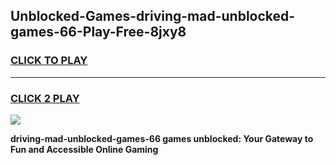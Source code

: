 
## Unblocked-Games-driving-mad-unblocked-games-66-Play-Free-8jxy8
<h3>
<a href="https://premium76.site?title=driving-mad-unblocked-games-66&ref=23A">CLICK TO PLAY</a></h3>
<hr>

<h3>
<a href="https://premium76.site?title=driving-mad-unblocked-games-66&ref=23A">CLICK 2 PLAY</a>
  
</h3>

<a href="https://premium76.site?title=driving-mad-unblocked-games-66&ref=23A"><img src="https://clearcache.store/games.png"></a>


**driving-mad-unblocked-games-66 games unblocked: Your Gateway to Fun and Accessible Online Gaming**
